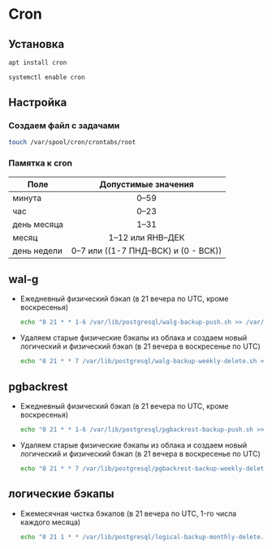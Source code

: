# Cron

## Установка

```bash
apt install cron

systemctl enable cron
```

## Настройка

### Создаем файл с задачами

```bash
touch /var/spool/cron/crontabs/root
```

### Памятка к cron

| Поле        | Допустимые значения                     |
| ----------- | :-------------------------------------: |
| минута      | 0–59                                    |
| час         | 0–23                                    |
| день месяца | 1–31                                    |
| месяц       | 1–12 или ЯНВ–ДЕК                        |
| день недели | 0–7 или ((1-7 ПНД–ВСК) и (0 - ВСК))     |

## wal-g

* Ежедневный физический бэкап (в 21 вечера по UTC, кроме воскресенья)
  ```bash
  echo "0 21 * * 1-6 /var/lib/postgresql/walg-backup-push.sh >> /var/log/postgresql/cron.log 2>&1" >> /var/spool/cron/crontabs/root
  ```
* Удаляем старые физические бэкапы из облака и создаем новый логический и физический бэкап (в 21 вечера в воскресенье по UTC)
  ```bash
  echo "0 21 * * 7 /var/lib/postgresql/walg-backup-weekly-delete.sh >> /var/log/postgresql/cron.log 2>&1" >> /var/spool/cron/crontabs/root
  ```

## pgbackrest

* Ежедневный физический бэкап (в 21 вечера по UTC, кроме воскресенья)
  ```bash
  echo "0 21 * * 1-6 /var/lib/postgresql/pgbackrest-backup-push.sh >> /var/log/postgresql/cron.log 2>&1" >> /var/spool/cron/crontabs/root
  ```
* Удаляем старые физические бэкапы из облака и создаем новый логический и физический бэкап (в 21 вечера в воскресенье по UTC)
  ```bash
  echo "0 21 * * 7 /var/lib/postgresql/pgbackrest-backup-weekly-delete-node.sh >> /var/log/postgresql/cron.log 2>&1" >> /var/spool/cron/crontabs/root
  ```

## логические бэкапы

* Ежемесячная чистка бэкапов (в 21 вечера по UTC, 1-го числа каждого месяца)
  ```bash
  echo "0 21 1 * * /var/lib/postgresql/logical-backup-monthly-delete.sh >> /var/log/postgresql/cron.log 2>&1" >> /var/spool/cron/crontabs/root
  ```

